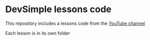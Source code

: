# DevSimple lessons code

This repository includes a lessons code from the [YouTube channel](https://www.youtube.com/channel/UCzBDZvjXprwp4nG9qgbudKA)

Each lesson is in its own folder
